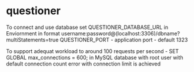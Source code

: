 # questioner

To connect and use database set QUESTIONER_DATABASE_URL in Enviornment in format username:password@(localhost:3306)/dbname?multiStatements=true
QUESTIONER_PORT - application port - default 1323

To support adequat workload to around 100 requests per second - SET GLOBAL max_connections = 600; in MySQL database with root user with default connection count error with connection limit is achieved

